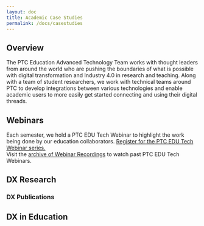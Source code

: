 ```yaml
---
layout: doc
title: Academic Case Studies
permalink: /docs/casestudies
---
```


<section class="section">
    <div class="container">
        <h2>Overview</h2>
        <div>The PTC Education Advanced Technology Team works with thought leaders from around the world who are pushing the boundaries of what is possible with digital transformation and Industry 4.0 in research and teaching. Along with a team of student researchers, we work with technical teams around PTC to develop integrations between various technologies and enable academic users to more easily get started connecting and using their digital threads.
        </div>
    </div>
</section>
<section class="section">
    <div class="container">
        <h2>Webinars</h2>
        <div>Each semester, we hold a PTC EDU Tech Webinar to highlight the work being done by our education collaborators. <a href="https://docs.google.com/forms/d/e/1FAIpQLSdY4ycp_AAJ4CNSGHRcMVVIT9qJ55Z5aFWB85smU-FEjOotdA/viewform">Register for the PTC EDU Tech Webinar series.</a>
        </div>
        <div>Visit the <a href="https://ptc-education.github.io/docs/casestudies/webinars">archive of Webinar Recordings</a> to watch past PTC EDU Tech Webinars.
        </div>
    </div>
</section>
<section class="section">
    <div class="container">
        <h2>DX Research</h2>
    </div>
    <div class="container">
        <h3>DX Publications</h2>
    </div>
</section>
<section class="section">
    <div class="container">
        <h2>DX in Education</h2>
    </div>
</section>


